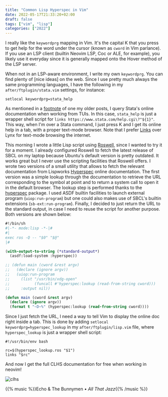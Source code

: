 ```yaml
---
title: "Common Lisp Hyperspec in Vim"
date: 2022-05-17T21:33:20+02:00
draft: false
tags: ["vim", "lisp"]
categories: ["2022"]
---
```


I really like the `keywordprg` mapping in Vim. It's the capital K that you press to get help for the word under the cursor (known as `cword` in Vim parlance). If you use an LSP client (builtin Neovim LSP, Coc or ALE, for example), you likely use it everyday since it is generally mapped onto the Hover method of the LSP server.

When not in an LSP-aware environment, I write my own `keywordprg`. You can find plenty of [nice ideas] on the web. Since I use pretty much always the same programming languages, I have the following in my `after/ftplugin/stata.vim` settings, for instance:

```vim
setlocal keywordprg=stata_help
```

As mentioned in a [footnote] of one my older posts, I query Stata's online documentation when working from TUIs. In this case, `stata_help` is just a wrapper shell script for `links https://www.stata.com/help.cgi\?"${1}"`. This way, when I'm over a Stata command, I just press K and I get its online help in a tab, with a proper text-mode browser. Note that I prefer [Links] over Lynx for text-mode browsing the internet.

This morning I wrote a little Lisp script using [Roswell], since I wanted to try it for a moment. I already configured Roswell to fetch the latest release of SBCL on my laptop because Ubuntu's default version is pretty outdated. It works great but I never use the scripting facilities that Roswell offers. I wrote two versions of a small utility that allows to fetch the relevant documentation from Lispworks [Hyperspec] online documentation. The first version was a simple lookup through the documentation to retrieve the URL corresponding to the symbol at point and to return a system call to open it in the default browser. The lookup step is performed thanks to the [hyperspec] package. I used ASDF builtin facilities to launch external program (`uiop:run-program`) but one could also makes use of SBCL's builtin extensions (`sb-ext:run-program`). Finally, I decided to just return the URL to the standard output, in case I need to reuse the script for another purpose. Both versions are shown below:

```lisp
#!/bin/sh
#|-*- mode:lisp -*-|#
#|
exec ros -Q -- "$0" "$@"
|#

(with-output-to-string (*standard-output*)
  (asdf:load-system :hyperspec))

;; (defun main (cword &rest argv)
;;   (declare (ignore argv))
;;   (uiop:run-program
;;     (list "/usr/bin/xdg-open"
;;           (funcall #'hyperspec:lookup (read-from-string cword)))
;;     :output nil))

(defun main (cword &rest argv)
  (declare (ignore argv))
  (format t "~D~%" (hyperspec:lookup (read-from-string cword))))
```

Since I just fetch the URL, I need a way to tell Vim to display the online doc right inside a tab. This is done by adding `setlocal keywordprg=hyperspec_lookup` in my `after/ftplugin/lisp.vim` file, where `hyperspec_lookup` is just a wrapper shell script:

```shell
#!/usr/bin/env bash

rc=$(hyperspec_lookup.ros "$1")
links "$rc"
```

And now I get the full CLHS documentation for free when working in neovim!

![clhs](/img/2022-05-17-22-41-44.png)

{{% music %}}Echo & The Bunnymen • _All That Jazz_{{% /music %}}

[roswell]: https://github.com/roswell/roswell
[hyperspec]: http://www.lispworks.com/documentation/HyperSpec/Front/index.htm
[hyperspec]: https://quickref.common-lisp.net/hyperspec.html
[links]: https://links.twibright.com/user_en.html
[inice ideas]: https://til.codeinthehole.com/posts/about-how-to-use-keywordprg-effectively/
[footnote]: https://aliquote.org/post/bioinformatics-data-skills/
